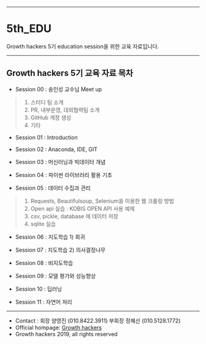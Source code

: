 *****
# 5th_EDU 

Growth hackers 5기 education session을 위한 교육 자료입니다.

*****

## Growth hackers 5기 교육 자료 목차

* Session 00 : 송인성 교수님 Meet up
 > 1. 스터디 팀 소개
 > 2. PR, 내부운영, 대외협력팀 소개
 > 3. GitHub 계정 생성
 > 4. 기타
 
* Session 01 : Introduction
 > 
* Session 02 : Anaconda, IDE, GIT
 >
* Session 03 : 머신러닝과 빅데이터 개념 
 >
* Session 04 : 파이썬 라이브러리 활용 기초
 >
* Session 05 : 데이터 수집과 관리
 > 1. Requests, Beautifulsoup, Selenium을 이용한 웹 크롤링 방법
 > 2. Open api 실습 : KOBIS OPEN API 사용 예제
 > 3. csv, pickle, database 에 데이터 저장 
 > 4. sqlite 실습
 
* Session 06 : 지도학습 1) 회귀 
 >
* Session 07 : 지도학습 2) 의사결정나무 
 >
* Session 08 : 비지도학습 
 >
* Session 09 : 모델 평가와 성능향상
 > 
* Session 10 : 딥러닝
 > 
* Session 11 : 자연어 처리
 >
 
 ******
 * Contact : 회장 양영진 (010.8422.3911) 부회장 정혜선 (010.5128.1772)
 * Official hompage: [Growth hackers](https://ghmkt.kr/INTRO)
 * Growth hackers 2019, all rights reserved
